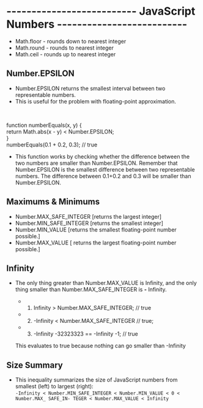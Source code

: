 # -------------------------- JavaScript Numbers --------------------------


- Math.floor - rounds down to nearest integer
- Math.round - rounds to nearest integer
- Math.ceil - rounds up to nearest integer


## Number.EPSILON
- Number.EPSILON returns the smallest interval between two representable numbers. 
- This is useful for the problem with floating-point approximation.
<br/>

function numberEquals(x, y) { <br/>
    return Math.abs(x - y) < Number.EPSILON; <br/>
}<br/>
numberEquals(0.1 + 0.2, 0.3); // true <br/>

- This function works by checking whether the difference between the two numbers 
are smaller than Number.EPSILON. Remember that Number.EPSILON is the smallest 
difference between two representable numbers. The difference between 0.1+0.2 and 0.3 
will be smaller than Number.EPSILON.



## Maximums & Minimums
- Number.MAX_SAFE_INTEGER [returns the largest integer]
- Number.MIN_SAFE_INTEGER [returns the smallest integer]
- Number.MIN_VALUE [returns the smallest floating-point number possible.]
- Number.MAX_VALUE [ returns the largest floating-point number possible.]



## Infinity

- The only thing greater than Number.MAX_VALUE is Infinity, and the only thing smaller 
than Number.MAX_SAFE_INTEGER is <b>-</b> Infinity.
    - 1) Infinity > Number.MAX_SAFE_INTEGER; // true
    - 2) -Infinity < Number.MAX_SAFE_INTEGER // true;
    - 3) -Infinity -32323323 == -Infinity -1; // true

    This evaluates to true because nothing can go smaller than -Infinity



## Size Summary
- This inequality summarizes the size of JavaScript numbers from smallest (left) to 
largest (right): <br/>
        `-Infinity < Number.MIN_SAFE_INTEGER < Number.MIN_VALUE < 0 < Number.MAX_
SAFE_IN- TEGER < Number.MAX_VALUE < Infinity`
